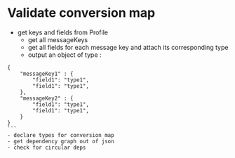 # Validate conversion map

- get keys and fields from Profile
  - get all messageKeys
  - get all fields for each message key and attach its corresponding type
  - output an object of type :

````
{
    "messageKey1" : {
        "field1": "type1",
        "field1": "type1",
    },
    "messageKey2" : {
        "field1": "type1",
        "field1": "type1",
    }
}
```
- declare types for conversion map
- get dependency graph out of json
- check for circular deps
````
